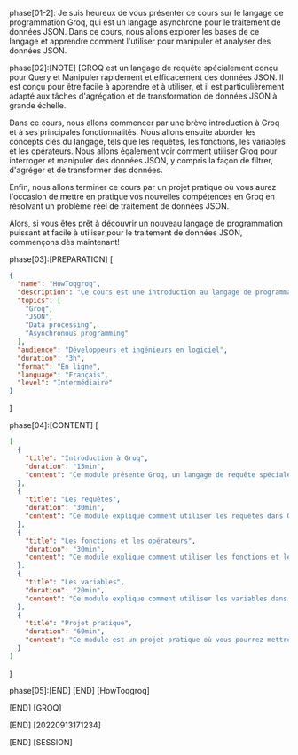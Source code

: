 phase[01-2]: Je suis heureux de vous présenter ce cours sur le langage de programmation Groq, qui est un langage asynchrone pour le traitement de données JSON. Dans ce cours, nous allons explorer les bases de ce langage et apprendre comment l'utiliser pour manipuler et analyser des données JSON.

phase[02]:[NOTE] [GROQ est un langage de requête spécialement conçu pour Query et Manipuler rapidement et efficacement des données JSON. Il est conçu pour être facile à apprendre et à utiliser, et il est particulièrement adapté aux tâches d'agrégation et de transformation de données JSON à grande échelle.

Dans ce cours, nous allons commencer par une brève introduction à Groq et à ses principales fonctionnalités. Nous allons ensuite aborder les concepts clés du langage, tels que les requêtes, les fonctions, les variables et les opérateurs. Nous allons également voir comment utiliser Groq pour interroger et manipuler des données JSON, y compris la façon de filtrer, d'agréger et de transformer des données.

Enfin, nous allons terminer ce cours par un projet pratique où vous aurez l'occasion de mettre en pratique vos nouvelles compétences en Groq en résolvant un problème réel de traitement de données JSON.

Alors, si vous êtes prêt à découvrir un nouveau langage de programmation puissant et facile à utiliser pour le traitement de données JSON, commençons dès maintenant!

phase[03]:[PREPARATION] [

```json
{
  "name": "HowToqgroq",
  "description": "Ce cours est une introduction au langage de programmation Groq, un langage asynchrone pour le traitement de données JSON. Il couvre les bases du langage et les concepts clés, y compris les requêtes, les fonctions, les variables et les opérateurs. Il comprend également un projet pratique où vous pourrez mettre en pratique vos nouvelles compétences en Groq.",
  "topics": [
    "Groq",
    "JSON",
    "Data processing",
    "Asynchronous programming"
  ],
  "audience": "Développeurs et ingénieurs en logiciel",
  "duration": "3h",
  "format": "En ligne",
  "language": "Français",
  "level": "Intermédiaire"
}
```

]

phase[04]:[CONTENT] [

```json
[
  {
    "title": "Introduction à Groq",
    "duration": "15min",
    "content": "Ce module présente Groq, un langage de requête spécialement conçu pour Query et Manipuler rapidement et efficacement des données JSON. Il couvre les principales fonctionnalités de Groq et ses avantages par rapport aux autres langages de programmation pour le traitement de données JSON. Il aborde également les prérequis pour suivre ce cours."
  },
  {
    "title": "Les requêtes",
    "duration": "30min",
    "content": "Ce module explique comment utiliser les requêtes dans Groq pour interroger et manipuler des données JSON. Il aborde les différents types de requêtes, y compris les requêtes de sélection, de projection et de filtrage, et montre comment les utiliser pour extraire des données à partir de jeux de données JSON. Il présente également les fonctions built-in pour les requêtes, telles que `sum`, `avg`, `min`, `max`, et `count`."
  },
  {
    "title": "Les fonctions et les opérateurs",
    "duration": "30min",
    "content": "Ce module explique comment utiliser les fonctions et les opérateurs dans Groq pour manipuler et transformer des données JSON. Il aborde les différents types de fonctions, y compris les fonctions scalaires, les fonctions vectorielles et les fonctions matricielles, et montre comment les utiliser pour effectuer des opérations telles que la transformation de données, la filtration et l'agrégation. Il présente également les opérateurs built-in dans Groq, tels que les opérateurs arithmétiques, les opérateurs de chaîne et les opérateurs de comparaison."
  },
  {
    "title": "Les variables",
    "duration": "20min",
    "content": "Ce module explique comment utiliser les variables dans Groq pour stocker et réutiliser des valeurs dans des requêtes. Il aborde les différents types de variables, y compris les variables scalaires, les variables vectorielles et les variables matricielles, et montre comment les utiliser pour stocker et réutiliser des valeurs dans des requêtes. Il présente également les fonctions built-in pour les variables, telles que `let`, `const` et `var`."
  },
  {
    "title": "Projet pratique",
    "duration": "60min",
    "content": "Ce module est un projet pratique où vous pourrez mettre en pratique vos nouvelles compétences en Groq en résolvant un problème réel de traitement de données JSON. Il vous sera fourni un jeu de données JSON et un ensemble de requêtes Groq à exécuter sur ce jeu de données. Vous devrez interpréter les résultats et les présenter sous forme de tableaux et de graphiques. Vous devrez également expliquer votre démarche et justifier vos choix."
  }
]
```

]

phase[05]:[END] [END] [HowToqgroq]

[END] [GROQ]

[END] [20220913171234]

[END] [SESSION]